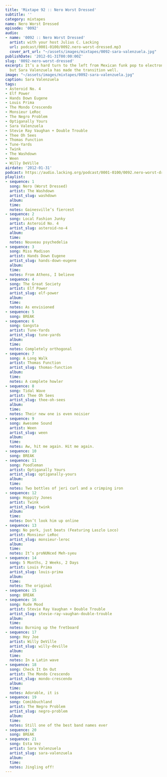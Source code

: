 ```yaml
---
title: 'Mixtape 92 :: Nero Worst Dressed'
subtitle: ''
category: mixtapes
name: Nero Worst Dressed
episode: '0092'
audio:
- name: '0092 :: Nero Worst Dressed'
  artist: with your host Julius C. Lacking
  url: podcast/0001-0100/0092.nero-worst-dressed.mp3
  cover_art_url: "~/assets/images/mixtapes/0092-sara-valenzuela.jpg"
publishDate: '2012-01-31T00:00:00Z'
slug: '0092-nero-worst-dressed'
excerpt: It’s a hard turn to the left from Mexican funk pop to electronic soundscapes,
  but Sara Valenzuela has made the transition well.
image: "~/assets/images/mixtapes/0092-sara-valenzuela.jpg"
caption: Sara Valenzuela
tags:
- Asteroid No. 4
- Elf Power
- Hands Down Eugene
- Louis Prima
- The Mondo Crescendo
- Monsieur LeRoc
- The Negro Problem
- Optiganally Yours
- Sara Valenzuela
- Stevie Ray Vaughan + Double Trouble
- Thee Oh Sees
- Thomas Function
- Tune-Yards
- Twink
- The Washdown
- Ween
- Willy DeVille
airdate: '2012-01-31'
podcast: https://audio.lacking.org/podcast/0001-0100/0092.nero-worst-dressed.mp3
playlist:
- sequence: 1
  song: Nero (Worst Dressed)
  artist: The Washdown
  artist_slug: washdown
  album:
  time:
  notes: Gainesville’s fiercest
- sequence: 2
  song: Local Fashion Junky
  artist: Asteroid No. 4
  artist_slug: asteroid-no-4
  album:
  time:
  notes: Nouveau psychedelia
- sequence: 3
  song: Miss Madison
  artist: Hands Down Eugene
  artist_slug: hands-down-eugene
  album:
  time:
  notes: From Athens, I believe
- sequence: 4
  song: The Great Society
  artist: Elf Power
  artist_slug: elf-power
  album:
  time:
  notes: As envisioned
- sequence: 5
  song: BREAK
- sequence: 6
  song: Gangsta
  artist: Tune-Yards
  artist_slug: tune-yards
  album:
  time:
  notes: Completely orthogonal
- sequence: 7
  song: A Long Walk
  artist: Thomas Function
  artist_slug: thomas-function
  album:
  time:
  notes: A complete howler
- sequence: 8
  song: Tidal Wave
  artist: Thee Oh Sees
  artist_slug: thee-oh-sees
  album:
  time:
  notes: Their new one is even noisier
- sequence: 9
  song: Awesome Sound
  artist: Ween
  artist_slug: ween
  album:
  time:
  notes: Aw, hit me again. Hit me again.
- sequence: 10
  song: BREAK
- sequence: 11
  song: Poodleman
  artist: Optiganally Yours
  artist_slug: optiganally-yours
  album:
  time:
  notes: Two bottles of jeri curl and a crimping iron
- sequence: 12
  song: Hoppity Jones
  artist: Twink
  artist_slug: twink
  album:
  time:
  notes: Don’t look him up online
- sequence: 13
  song: No pork, just beats (Featuring Laszlo Loco)
  artist: Monsieur LeRoc
  artist_slug: monsieur-leroc
  album:
  time:
  notes: It’s proNUNced Meh-syeu
- sequence: 14
  song: 5 Months, 2 Weeks, 2 Days
  artist: Louis Prima
  artist_slug: louis-prima
  album:
  time:
  notes: The original
- sequence: 15
  song: BREAK
- sequence: 16
  song: Rude Mood
  artist: Stevie Ray Vaughan + Double Trouble
  artist_slug: stevie-ray-vaughan-double-trouble
  album:
  time:
  notes: Burning up the fretboard
- sequence: 17
  song: Hey Joe
  artist: Willy DeVille
  artist_slug: willy-deville
  album:
  time:
  notes: In a Latin wave
- sequence: 18
  song: Check It On Out
  artist: The Mondo Crescendo
  artist_slug: mondo-crescendo
  album:
  time:
  notes: Adorable, it is
- sequence: 19
  song: Comikbuchland
  artist: The Negro Problem
  artist_slug: negro-problem
  album:
  time:
  notes: Still one of the best band names ever
- sequence: 20
  song: BREAK
- sequence: 21
  song: Esta Vez
  artist: Sara Valenzuela
  artist_slug: sara-valenzuela
  album:
  time:
  notes: Jingling off!
---
```


